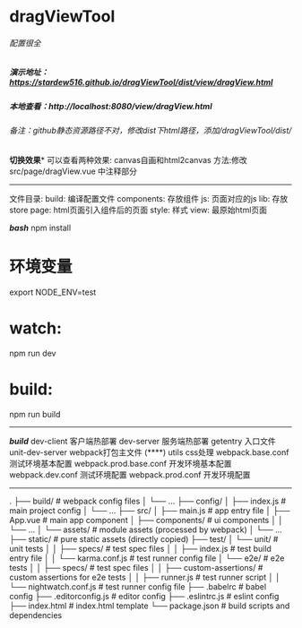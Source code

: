 # dragViewTool

###### 配置很全 #####

##### 演示地址：https://stardew516.github.io/dragViewTool/dist/view/dragView.html
##### 本地查看：http://localhost:8080/view/dragView.html

###### 备注：github静态资源路径不对，修改dist下html路径，添加/dragViewTool/dist/
************切换效果*************
可以查看两种效果: canvas自画和html2canvas
方法:修改 src/page/dragView.vue 中注释部分

<template>
  <drag-view-tool></drag-view-tool>
  <!--<drag-view-tool-new></drag-view-tool-new>-->
</template>
<script>
  import DragViewTool from '../components/DragViewTool.vue'
  // import DragViewToolNew from '../components/DragViewToolNew.vue'
  export default {
    components: {
      DragViewTool
  //    DragViewToolNew
    }
  }
</script>


********************************

文件目录:
build: 编译配置文件
components: 存放组件
js: 页面对应的js
lib: 存放store
page: html页面引入组件后的页面
style: 样式
view: 最原始html页面

*************bash*************
npm install
# 环境变量
export NODE_ENV=test
# watch:
npm run dev
# build:
npm run build
******************************

*************build*************
dev-client  客户端热部署
dev-server  服务端热部署
getentry    入口文件
unit-dev-server webpack打包主文件  (****)
utils       css处理
webpack.base.conf 测试环境基本配置
webpack.prod.base.conf   开发环境基本配置
webpack.dev.conf  测试环境配置
webpack.prod.conf 开发环境配置

******************************


.
├── build/                      # webpack config files
│   └── ...
├── config/
│   ├── index.js                # main project config
│   └── ...
├── src/
│   ├── main.js                 # app entry file
│   ├── App.vue                 # main app component
│   ├── components/             # ui components
│   │   └── ...
│   └── assets/                 # module assets (processed by webpack)
│       └── ...
├── static/                     # pure static assets (directly copied)
├── test/
│   └── unit/                   # unit tests
│   │   ├── specs/              # test spec files
│   │   ├── index.js            # test build entry file
│   │   └── karma.conf.js       # test runner config file
│   └── e2e/                    # e2e tests
│   │   ├── specs/              # test spec files
│   │   ├── custom-assertions/  # custom assertions for e2e tests
│   │   ├── runner.js           # test runner script
│   │   └── nightwatch.conf.js  # test runner config file
├── .babelrc                    # babel config
├── .editorconfig.js            # editor config
├── .eslintrc.js                # eslint config
├── index.html                  # index.html template
└── package.json                # build scripts and dependencies
